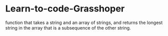 # Learn-to-code-Grasshoper
function that takes a string and an array of strings, and returns the longest string in the array that is a subsequence of the other string.
